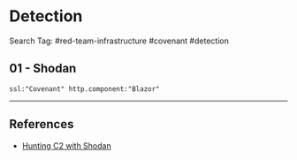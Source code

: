 # Detection

Search Tag: #red-team-infrastructure #covenant #detection

## 01 - Shodan

`ssl:"Covenant" http.component:"Blazor"`

---
## References

- [Hunting C2 with Shodan](https://michaelkoczwara.medium.com/hunting-c2-with-shodan-223ca250d06f)